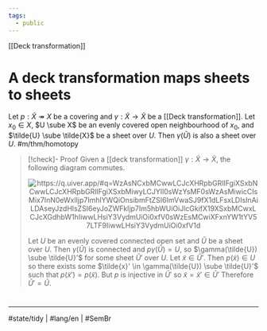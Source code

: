 ```yaml
---
tags:
  - public
---
```

[[Deck transformation]]
# A deck transformation maps sheets to sheets

Let $p : \tilde{X} \twoheadrightarrow X$ be a covering and $\gamma : \tilde{X} \to \tilde{X}$ be a [[Deck transformation]].
Let $x_{0} \in X$, $U \sube X$ be an evenly covered open neighbourhood of $x_{0}$,
and $\tilde{U} \sube \tilde{X}$ be a sheet over $U$.
Then $\gamma(\tilde{U})$ is also a sheet over $U$. #m/thm/homotopy 

> [!check]- Proof
> Given a [[deck transformation]] $\gamma : \tilde{X} \to \tilde{X}$, the following diagram commutes.
> 
> <p align="center"><img align="center" src="https://i.upmath.me/svg/%0A%5Cusetikzlibrary%7Bcalc%7D%0A%5Cusetikzlibrary%7Bdecorations.pathmorphing%7D%0A%5Ctikzset%7Bcurve%2F.style%3D%7Bsettings%3D%7B%231%7D%2Cto%20path%3D%7B(%5Ctikztostart)%0A%20%20%20%20..%20controls%20(%24(%5Ctikztostart)!%5Cpv%7Bpos%7D!(%5Ctikztotarget)!%5Cpv%7Bheight%7D!270%3A(%5Ctikztotarget)%24)%0A%20%20%20%20and%20(%24(%5Ctikztostart)!1-%5Cpv%7Bpos%7D!(%5Ctikztotarget)!%5Cpv%7Bheight%7D!270%3A(%5Ctikztotarget)%24)%0A%20%20%20%20..%20(%5Ctikztotarget)%5Ctikztonodes%7D%7D%2C%0A%20%20%20%20settings%2F.code%3D%7B%5Ctikzset%7Bquiver%2F.cd%2C%231%7D%0A%20%20%20%20%20%20%20%20%5Cdef%5Cpv%23%231%7B%5Cpgfkeysvalueof%7B%2Ftikz%2Fquiver%2F%23%231%7D%7D%7D%2C%0A%20%20%20%20quiver%2F.cd%2Cpos%2F.initial%3D0.35%2Cheight%2F.initial%3D0%7D%0A%5Ctikzset%7Btail%20reversed%2F.code%3D%7B%5Cpgfsetarrowsstart%7Btikzcd%20to%7D%7D%7D%0A%5Ctikzset%7B2tail%2F.code%3D%7B%5Cpgfsetarrowsstart%7BImplies%5Breversed%5D%7D%7D%7D%0A%5Ctikzset%7B2tail%20reversed%2F.code%3D%7B%5Cpgfsetarrowsstart%7BImplies%7D%7D%7D%0A%5Ctikzset%7Bno%20body%2F.style%3D%7B%2Ftikz%2Fdash%20pattern%3Don%200%20off%201mm%7D%7D%0A%25%20https%3A%2F%2Fq.uiver.app%2F%23q%3DWzAsNCxbMCwwLCJcXHRpbGRlIFgiXSxbNCwwLCJcXHRpbGRlIFgiXSxbMiwyLCJYIl0sWzYsMF0sWzAsMiwicCIsMix7InN0eWxlIjp7ImhlYWQiOnsibmFtZSI6ImVwaSJ9fX1dLFsxLDIsInAiLDAseyJzdHlsZSI6eyJoZWFkIjp7Im5hbWUiOiJlcGkifX19XSxbMCwxLCJcXGdhbW1hIiwwLHsiY3VydmUiOi0xfV0sWzEsMCwiXFxnYW1tYV57LTF9IiwwLHsiY3VydmUiOi0xfV1d%0A%5Cbegin%7Btikzcd%7D%5Bampersand%20replacement%3D%5C%26%5D%0A%09%7B%5Ctilde%20X%7D%20%5C%26%5C%26%5C%26%5C%26%20%7B%5Ctilde%20X%7D%20%5C%26%5C%26%20%7B%7D%20%5C%5C%0A%09%5C%5C%0A%09%5C%26%5C%26%20X%0A%09%5Carrow%5B%22p%22'%2C%20two%20heads%2C%20from%3D1-1%2C%20to%3D3-3%5D%0A%09%5Carrow%5B%22p%22%2C%20two%20heads%2C%20from%3D1-5%2C%20to%3D3-3%5D%0A%09%5Carrow%5B%22%5Cgamma%22%2C%20curve%3D%7Bheight%3D-6pt%7D%2C%20from%3D1-1%2C%20to%3D1-5%5D%0A%09%5Carrow%5B%22%7B%5Cgamma%5E%7B-1%7D%7D%22%2C%20curve%3D%7Bheight%3D-6pt%7D%2C%20from%3D1-5%2C%20to%3D1-1%5D%0A%5Cend%7Btikzcd%7D%0A#invert" alt="https://q.uiver.app/#q=WzAsNCxbMCwwLCJcXHRpbGRlIFgiXSxbNCwwLCJcXHRpbGRlIFgiXSxbMiwyLCJYIl0sWzYsMF0sWzAsMiwicCIsMix7InN0eWxlIjp7ImhlYWQiOnsibmFtZSI6ImVwaSJ9fX1dLFsxLDIsInAiLDAseyJzdHlsZSI6eyJoZWFkIjp7Im5hbWUiOiJlcGkifX19XSxbMCwxLCJcXGdhbW1hIiwwLHsiY3VydmUiOi0xfV0sWzEsMCwiXFxnYW1tYV57LTF9IiwwLHsiY3VydmUiOi0xfV1d" /></p>
> 
> Let $U$ be an evenly covered connected open set and $\tilde{U}$ be a sheet over $U$.
> Then $\gamma(\tilde{U})$ is connected and $p \gamma(\tilde{U}) = U$, so $\gamma(\tilde{U}) \sube \tilde{U}'$ for some sheet $\tilde{U}'$ over $U$.
> Let $\tilde{x} \in \tilde{U}'$.
> Then $p(\tilde{x}) \in U$ so there exists some $\tilde{x}' \in \gamma(\tilde{U}) \sube \tilde{U}'$ such that $p(\tilde{x}') = p(\tilde{x})$.
> But $p$ is injective in $\tilde{U}'$ so $\tilde{x} =\tilde{x}' \in \tilde{U}'$
> Therefore $\tilde{U}' = \tilde{U}$.
> <span class="QED"/>

#
---
#state/tidy | #lang/en | #SemBr
